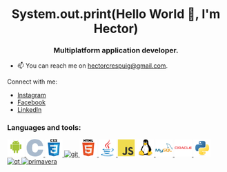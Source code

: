 <h1 align = "center"> System.out.print(Hello World 👋, I'm Hector) </h1>
<h3 align = "center"> Multiplatform application developer. </h3>

- 📫 You can reach me on hectorcrespuig@gmail.com.

Connect with me:
- [Instagram](https://www.instagram.com/crespuig/)
- [Facebook](https://www.facebook.com/hector.crespopuig)
- [LinkedIn](https://www.linkedin.com/in/h%C3%A9ctor-crespo-puig-b22141b9/)

<h3 align =" left "> Languages and tools: </h3>
<p align = "left"> 
<a href="https://developer.android.com" target="_blank"> <img src = "https://raw.githubusercontent.com/devicons/devicon/master/icons/android/android-original-wordmark.svg "alt =" android "width =" 40 "height =" 40 "/> </a>
<a href ="https://www.cprogramming.com/"target = "_blank"> <img src = "https://raw.githubusercontent.com/devicons/devicon/master/icons/c/c-original.svg" alt = "c" width = "40" height = "40"/> </a> 
<a href =" https://www.w3schools.com/css/ "target ="_blank "> <img src ="https://raw.githubusercontent.com/devicons/devicon/master/icons/css3/css3-original-wordmark.svg"alt =" css3 "width =" 40 "height =" 40 "/> </a> 
<a href="https://git-scm.com/" target="_blank"> <img src ="https://www.vectorlogo.zone/logos/git-scm/git-scm-icon.svg"alt =" git "width =" 40 "height =" 40 "/> </a> 
<a href =" https://www.w3.org/html/ "target =" _ blank "><img src = "https://raw.githubusercontent.com/devicons/devicon/master/icons/html5/html5-original-wordmark.svg" alt = "html5" width = "40" height = "40" /> </a> 
<a href="https://www.java.com" target="_blank"> <img src = "https://raw.githubusercontent.com/devicons/devicon/master/icons/java/java-original.svg "alt =" java "width =" 40 "height =" 40 "/> </a> 
<a href =" https://developer.mozilla.org/en-US/docs/Web/JavaScript "target =" _ blank "> <img src="https://raw.githubusercontent.com/devicons/devicon/master/icons/javascript/javascript-original.svg "alt =" javascript "width =" 40 "de altura = "40" /></a> 
<a href="https://www.linux.org/" target="_blank"> <img src = "https://raw.githubusercontent.com/devicons/devicon/master/icons/linux/linux-original.svg"alt =" linux "width =" 40 "height =" 40 "/> </a> 
<a href="https://www.mysql.com/" target="_blank"> <img src = "https://raw.githubusercontent.com/devicons/devicon/master/icons/mysql/mysql-original-wordmark.svg" alt = "mysql" width = "40" height = "40" /> </a> 
<a href="https://www.oracle.com/" target="_blank"> <img src = "https://raw.githubusercontent.com/devicons/devicon/master/icons/oracle/oracle-original.svg"alt = "oracle" width = "40" height = "40" /> </a> 
<a href="https://www.python.org" target="_blank"> <img src = "https://raw.githubusercontent.com/devicons/devicon/master/icons/python/python-original.svg"alt =" python "width =" 40 "height =" 40 "/> </a> 
<a href =" https : //www.qt.io/ "target =" _ blank "> <img src ="https://upload.wikimedia.org/wikipedia/commons/0/0b/Qt_logo_2016.svg"alt =" qt "width = "40" height = "40" /> </a> 
<a href="https://spring.io/" target="_blank"> <img src = "https://www.vectorlogo.zone/logos/springio/springio-icon.svg"alt =" primavera "width =" 40 "height =" 40 "/> </a> </p>
